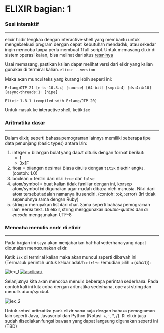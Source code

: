 # ELIXIR bagian: 1

### Sesi interaktif
------
elixir hadir lengkap dengan interactive-shell yang membantu untuk mengeksekusi program dengan cepat, kebutuhan mendadak, atau sekedar ingin mencoba tanpa perlu membuat 1 full script. Untuk memasang elixir di sistem operasi kalian, bisa melihat dari situs [resminya](https://elixir-lang.org/install.html)

Usai memasang, pastikan kalian dapat melihat versi dari elixir yang kalian gunakan di terminal kalian.
`elixir --version`

Maka akan muncul teks yang kurang lebih seperti ini:

```Erlang/OTP 21 [erts-10.3.4] [source] [64-bit] [smp:4:4] [ds:4:4:10] [async-threads:1] [hipe]```

```Elixir 1.8.1 (compiled with Erlang/OTP 20)```

Untuk masuk ke interactive shell, ketik `iex`

### Aritmatika dasar
------
Dalam elixir, seperti bahasa pemograman lainnya memiliki beberapa tipe data penunjang (basic types) antara lain:
1. integer = bilangan bulat yang dapat ditulis dengan format berikut:
	- 1
	- 0x1F
2. float = bilangan desimal. Biasa ditulis dengan `titik` diakhir angka. (contoh: 1.0)
3. boolean = terdiri dari nilai `true` dan `false`
4. atom/symbol = buat kalian tidak familiar dengan ini, konsep atom/symbol ini digunakan agar mudah dibaca oleh manusia. Nilai dari atom tersebut adalah namanya itu sendiri. (contoh: :ok, :error) (Ini tidak sepenuhnya sama dengan Ruby)
5. string = merupakan list dari char. Sama seperti bahasa pemograman lain. Berisi teks. Di elixir, string menggunakan *double-quotes* dan di *encode* menggunakan UTF-8

### Mencoba menulis code di elixir
------
Pada bagian ini saya akan menjabarkan hal-hal sederhana yang dapat digunakan menggunakan elixir.

Ketik `iex` di terminal kalian maka akan muncul seperti dibawah ini (Termasuk perintah untuk keluar adalah `ctrl+c` kemudian pilih `a` (*abort*)):

![iex_1](assets/img1.png)
[![asciicast](https://asciinema.org/a/242839.svg)](https://asciinema.org/a/242839)

Selanjutnya kita akan mencoba menulis beberapa perintah sederhana. Pada contoh kali ini kita coba dengan aritmatika sederhana, operasi string dan menulis atom/symbol.

![iex_2](assets/img2.png)

Untuk notasi aritmatika pada elixir sama saja dengan bahasa pemograman lain seperti Java, Javascript dan Python (Notasi: +,-, *, /). Di elixir juga sudah disediakan fungsi bawaan yang dapat langsung digunakan seperti ini (TBD)


